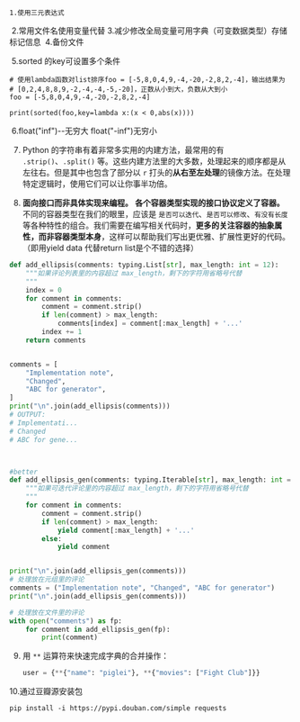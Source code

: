 	1.使用三元表达式
​	2.常用文件名使用变量代替
​	3.减少修改全局变量可用字典（可变数据类型）存储标记信息
​	4.备份文件

​	5.sorted 的key可设置多个条件

```
# 使用lambda函数对list排序foo = [-5,8,0,4,9,-4,-20,-2,8,2,-4]，输出结果为
# [0,2,4,8,8,9,-2,-4,-4,-5,-20]，正数从小到大，负数从大到小
foo = [-5,8,0,4,9,-4,-20,-2,8,2,-4]

print(sorted(foo,key=lambda x:(x < 0,abs(x))))
```

​	6.float("inf")--无穷大   float("-inf")无穷小

7. Python 的字符串有着非常多实用的内建方法，最常用的有 `.strip()`、`.split()` 等。这些内建方法里的大多数，处理起来的顺序都是从左往右。但是其中也包含了部分以 `r` 打头的**从右至左处理**的镜像方法。在处理特定逻辑时，使用它们可以让你事半功倍。 

8.  **面向接口而非具体实现来编程。**  **各个容器类型实现的接口协议定义了容器。** 不同的容器类型在我们的眼里，应该是 `是否可以迭代`、`是否可以修改`、`有没有长度` 等各种特性的组合。我们需要在编写相关代码时，**更多的关注容器的抽象属性，而非容器类型本身**，这样可以帮助我们写出更优雅、扩展性更好的代码。 （即用yield data 代替return list是个不错的选择）

   ```python
   def add_ellipsis(comments: typing.List[str], max_length: int = 12):
       """如果评论列表里的内容超过 max_length，剩下的字符用省略号代替
       """
       index = 0
       for comment in comments:
           comment = comment.strip()
           if len(comment) > max_length:
               comments[index] = comment[:max_length] + '...'
           index += 1
       return comments
   
   
   comments = [
       "Implementation note",
       "Changed",
       "ABC for generator",
   ]
   print("\n".join(add_ellipsis(comments)))
   # OUTPUT:
   # Implementati...
   # Changed
   # ABC for gene...
   
   
   
   #better
   def add_ellipsis_gen(comments: typing.Iterable[str], max_length: int = 12):
       """如果可迭代评论里的内容超过 max_length，剩下的字符用省略号代替
       """
       for comment in comments:
           comment = comment.strip()
           if len(comment) > max_length:
               yield comment[:max_length] + '...'
           else:
               yield comment
   
   
   print("\n".join(add_ellipsis_gen(comments)))
   # 处理放在元组里的评论
   comments = ("Implementation note", "Changed", "ABC for generator")
   print("\n".join(add_ellipsis_gen(comments)))
   
   # 处理放在文件里的评论
   with open("comments") as fp:
       for comment in add_ellipsis_gen(fp):
           print(comment)
   ```

9. 用 `**` 运算符来快速完成字典的合并操作：

   ```python
   user = {**{"name": "piglei"}, **{"movies": ["Fight Club"]}}
   ```

10.通过豆瓣源安装包

```
pip install -i https://pypi.douban.com/simple requests
```

